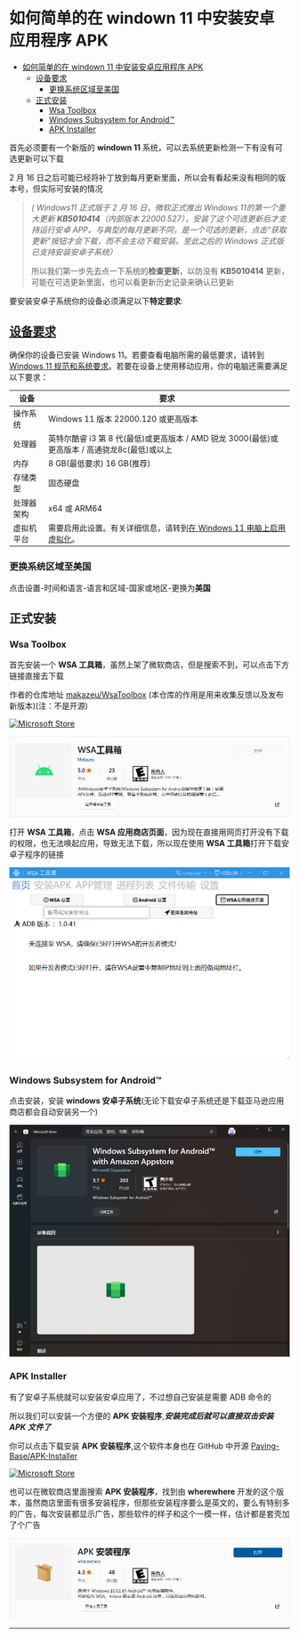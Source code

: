 # 如何简单的在 windown 11 中安装安卓应用程序 APK

- [如何简单的在 windown 11 中安装安卓应用程序 APK](#如何简单的在-windown-11-中安装安卓应用程序-apk)
  - [设备要求](#设备要求)
    - [更换系统区域至美国](#更换系统区域至美国)
  - [正式安装](#正式安装)
    - [Wsa Toolbox](#wsa-toolbox)
    - [Windows Subsystem for Android™](#windows-subsystem-for-android)
    - [APK Installer](#apk-installer)

首先必须要有一个新版的 **windown 11** 系统，可以去系统更新检测一下有没有可选更新可以下载

2 月 16 日之后可能已经将补丁放到每月更新里面，所以会有看起来没有相同的版本号，但实际可安装的情况

>*( Windows11 正式版于 2 月 16 日，微软正式推出 Windows 11的第一个重大更新  **KB5010414**（内部版本 22000.527），安装了这个可选更新后才支持运行安卓 APP。与典型的每月更新不同，是一个可选的更新，点击“获取更新”按钮才会下载，而不会主动下载安装。至此之后的 Windows 正式版已支持安装安卓子系统）*
>
>所以我们第一步先去点一下系统的**检查更新**，以防没有 **KB5010414** 更新，可能在可选更新里面，也可以看更新历史记录来确认已更新

要安装安卓子系统你的设备必须满足以下**特定要求**:

## [设备要求](https://support.microsoft.com/zh-cn/windows/install-mobile-apps-and-the-amazon-appstore-f8d0abb5-44ad-47d8-b9fb-ad6b1459ff6c)

确保你的设备已安装 Windows 11。若要查看电脑所需的最低要求，请转到 [Windows 11 规范和系统要求](https://www.microsoft.com/windows/windows-11-specifications)。若要在设备上使用移动应用，你的电脑还需要满足以下要求：

|设备|要求|
|-|-|
|操作系统|Windows 11 版本 22000.120 或更高版本|
|处理器|英特尔酷睿 i3 第 8 代(最低)或更高版本 / AMD 锐龙 3000(最低)或更高版本 / 高通骁龙8c(最低)或以上|
|内存|8 GB(最低要求) 16 GB(推荐)|
|存储类型|固态硬盘|
|处理器架构|x64 或 ARM64|
|虚拟机平台|需要启用此设置。有关详细信息，请转到[在 Windows 11 电脑上启用虚拟化](https://support.microsoft.com/zh-cn/windows/%E5%9C%A8%E7%94%B5%E8%84%91windows-11%E8%99%9A%E6%8B%9F%E5%8C%96-c5578302-6e43-4b4b-a449-8ced115f58e1)。|

### 更换系统区域至美国

点击设置-时间和语言-语言和区域-国家或地区-更换为**美国**

## 正式安装

### Wsa Toolbox

首先安装一个 **WSA 工具箱**，虽然上架了微软商店，但是搜索不到，可以点击下方链接直接去下载

作者的仓库地址
[makazeu/WsaToolbox](https://github.com/makazeu/WsaToolbox)
(本仓库的作用是用来收集反馈以及发布新版本)(注：不是开源)

[![Microsoft Store](https://img.shields.io/badge/download-%E4%B8%8B%E8%BD%BD%20WSA%20%E5%B7%A5%E5%85%B7%E7%AE%B1-magenta.svg?label=Microsoft%20Store&logo=Microsoft&style=for-the-badge&color=11a2f8)](https://www.microsoft.com/zh-cn/p/wsa-toolbox/9ppsp2mkvtgt "Microsoft Store")

[![Wsa Toolbox](/photo/WSA%20toolbox.png)](https://www.microsoft.com/zh-cn/p/wsa-toolbox/9ppsp2mkvtgt)

打开 **WSA 工具箱**，点击 **WSA 应用商店页面**，因为现在直接用网页打开没有下载的权限，也无法唤起应用，导致无法下载，所以现在使用 **WSA 工具箱**打开下载安卓子程序的链接

![Wsa Toolbox](/photo/wsa%20quick.png)

### Windows Subsystem for Android™

点击安装，安装 **windows 安卓子系统**(无论下载安卓子系统还是下载亚马逊应用商店都会自动安装另一个)

![wsa](/photo/ms%20store%20wsa.png)

<!-- [![Microsoft Store](https://img.shields.io/badge/download-%E4%B8%8B%E8%BD%BD%20%E9%80%82%E7%94%A8%E4%BA%8E%20Android%E2%84%A2%EF%B8%8F%20%E7%9A%84%20Windows%20%E5%AD%90%E7%B3%BB%E7%BB%9F-magenta.svg?label=Microsoft%20Store&logo=Microsoft&style=for-the-badge&color=11a2f8)](https://www.microsoft.com/zh-cn/p/windows-subsystem-for-android-with-amazon-appstore/9p3395vx91nr "Microsoft Store") -->

<!-- [![Microsoft Store](https://img.shields.io/badge/download-%E4%B8%8B%E8%BD%BD%20Amazon%20Appstore-magenta.svg?label=Microsoft%20Store&logo=Microsoft&style=for-the-badge&color=11a2f8)](https://www.microsoft.com/zh-cn/p/amazon-appstore/9njhk44ttksx "Microsoft Store") -->

<!-- [![Microsoft Store](https://img.shields.io/badge/download-%E8%8E%B7%E5%8F%96%20%E4%BA%9A%E9%A9%AC%E9%80%8A%E5%BA%94%E7%94%A8%E5%95%86%E5%BA%97-magenta.svg?label=Microsoft%20Store&logo=Microsoft&style=for-the-badge&color=11a2f8)](ms-windows-store://pdp/?productid=9NJHK44TTKSX "Microsoft Store") -->

<!-- [![Windows Subsystem for Android™](/photo/Windows%20Subsystem%20for%20Android™.png)](https://www.microsoft.com/zh-cn/p/windows-subsystem-for-android-with-amazon-appstore/9p3395vx91nr) -->

<!-- [![系统要求](/photo/system%20requirements.png)](https://github.com/XTsat/How-to-simply-install-APK-in-Windows) -->

### APK Installer

有了安卓子系统就可以安装安卓应用了，不过想自己安装是需要 ADB 命令的

所以我们可以安装一个方便的 **APK 安装程序**,***安装完成后就可以直接双击安装 APK 文件了***

你可以点击下载安装 **APK 安装程序**,这个软件本身也在 GitHub 中开源
[Paving-Base/APK-Installer](https://github.com/Paving-Base/APK-Installer)

[![Microsoft Store](https://img.shields.io/badge/download-%E4%B8%8B%E8%BD%BD%20APK%20%E5%AE%89%E8%A3%85%E7%A8%8B%E5%BA%8F-magenta.svg?label=Microsoft%20Store&logo=Microsoft&style=for-the-badge&color=11a2f8)](https://apps.microsoft.com/store/detail/9P2JFQ43FPPG "Microsoft Store")

也可以在微软商店里面搜索 **APK 安装程序**，找到由 **wherewhere** 开发的这个版本，虽然商店里面有很多安装程序，但那些安装程序要么是英文的，要么有特别多的广告，每次安装都显示广告，那些软件的样子和这个一模一样，估计都是套壳加了个广告

[![APK-Installer](/photo/APK-Installer.png)](https://apps.microsoft.com/store/detail/9P2JFQ43FPPG)

---
